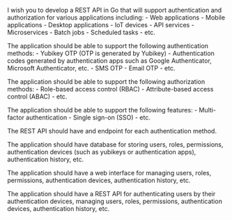 I wish you to develop a REST API in Go that will support authentication and authorization for various applications including:
    - Web applications 
    - Mobile applications
    - Desktop applications
    - IoT devices
    - API services
    - Microservices
    - Batch jobs
    - Scheduled tasks
    - etc.

The application should be able to support the following authentication methods:
    - Yubikey OTP (OTP is generated by Yubikey)
    - Authentication codes generated by authentication apps such as Google Authenticator, Microsoft Authenticator, etc.
    - SMS OTP
    - Email OTP
    - etc.

The application should be able to support the following authorization methods:
    - Role-based access control (RBAC)
    - Attribute-based access control (ABAC)
    - etc.

The application should be able to support the following features:
    - Multi-factor authentication
    - Single sign-on (SSO)
    - etc.

The REST API should have and endpoint for each authentication method.  

The application should have database for storing users, roles, permissions, authentication devices (such as yubikeys or authentication apps), authentication history, etc.

The application should have a web interface for managing users, roles, permissions, authentication devices, authentication history, etc.

The application should have a REST API for authenticating users by their authentication devices, managing users, roles, permissions, authentication devices, authentication history, etc.


